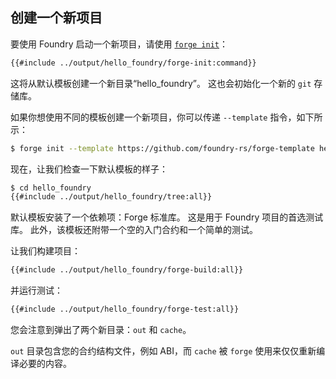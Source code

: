 ## 创建一个新项目

要使用 Foundry 启动一个新项目，请使用 [`forge init`](../reference/forge/forge-init.md)：

```sh
{{#include ../output/hello_foundry/forge-init:command}}
```

这将从默认模板创建一个新目录“hello_foundry”。 这也会初始化一个新的 `git` 存储库。

如果你想使用不同的模板创建一个新项目，你可以传递 `--template` 指令，如下所示：

```sh
$ forge init --template https://github.com/foundry-rs/forge-template hello_template
```

现在，让我们检查一下默认模板的样子：

```sh
$ cd hello_foundry
{{#include ../output/hello_foundry/tree:all}}
```

默认模板安装了一个依赖项：Forge 标准库。 这是用于 Foundry 项目的首选测试库。 此外，该模板还附带一个空的入门合约和一个简单的测试。

让我们构建项目：

```sh
{{#include ../output/hello_foundry/forge-build:all}}
```

并运行测试：

```sh
{{#include ../output/hello_foundry/forge-test:all}}
```

您会注意到弹出了两个新目录：`out` 和 `cache`。

`out` 目录包含您的合约结构文件，例如 ABI，而 `cache` 被 `forge` 使用来仅仅重新编译必要的内容。